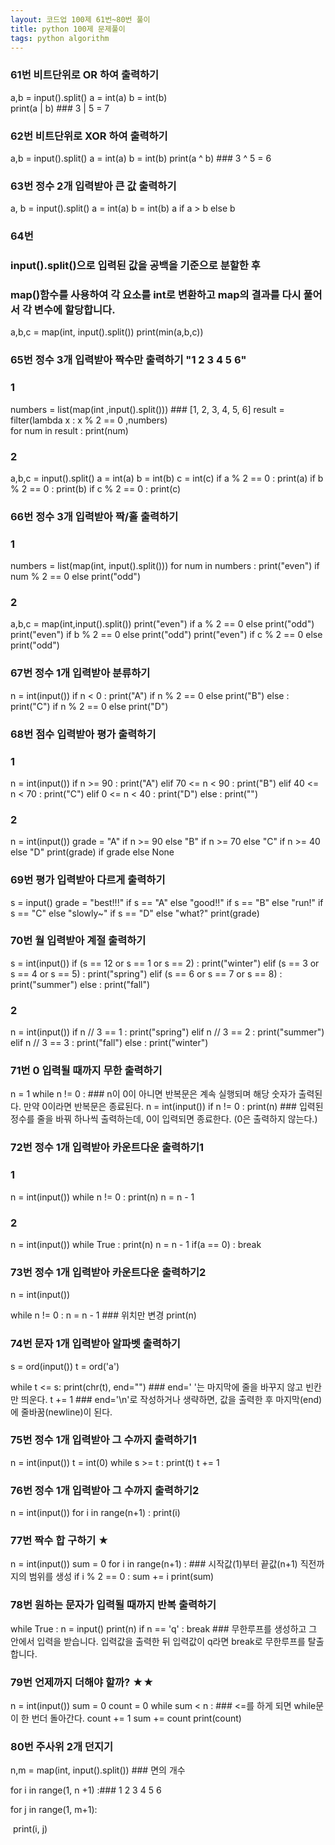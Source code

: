```yaml
---
layout: 코드업 100제 61번~80번 풀이
title: python 100제 문제풀이
tags: python algorithm
---
```



### 61번 비트단위로 OR 하여 출력하기
a,b = input().split()
a = int(a)
b = int(b)  
print(a | b) ### 3 | 5 = 7

### 62번 비트단위로 XOR 하여 출력하기
a,b = input().split()
a = int(a)
b = int(b)
print(a ^ b) ### 3 ^ 5 = 6

### 63번 정수 2개 입력받아 큰 값 출력하기
a, b = input().split()
a = int(a)
b = int(b)
a if a > b else b

### 64번
### input().split()으로 입력된 값을 공백을 기준으로 분할한 후 
### map()함수를 사용하여 각 요소를 int로 변환하고 map의 결과를 다시 풀어서 각 변수에 할당합니다. 
a,b,c = map(int, input().split()) 
print(min(a,b,c))

### 65번 정수 3개 입력받아 짝수만 출력하기 "1 2 3 4 5 6"
### 1
numbers = list(map(int ,input().split())) ### [1, 2, 3, 4, 5, 6] 
result = filter(lambda x : x % 2 == 0 ,numbers)      
for num in result : 
    print(num)
### 2
a,b,c = input().split() 
a = int(a)
b = int(b)
c = int(c)
if a % 2 == 0 : print(a) 
if b % 2 == 0 : print(b) 
if c % 2 == 0 : print(c) 

### 66번 정수 3개 입력받아 짝/홀 출력하기
### 1
numbers = list(map(int, input().split()))
for num in numbers  :
    print("even") if num % 2 == 0 else print("odd")
### 2
a,b,c = map(int,input().split())
print("even") if a % 2 == 0 else print("odd")
print("even") if b % 2 == 0 else print("odd")
print("even") if c % 2 == 0 else print("odd")

### 67번 정수 1개 입력받아 분류하기
n = int(input())
if n < 0 :
    print("A") if n % 2 == 0 else print("B")
else :
    print("C") if n % 2 == 0 else print("D")

### 68번 점수 입력받아 평가 출력하기
### 1
n = int(input())
if n >= 90 :
    print("A")
elif 70 <= n < 90 :
    print("B")
elif 40 <= n < 70 :
    print("C")
elif 0 <= n < 40 :
    print("D")
else :
    print("")
    
### 2 
n = int(input())
grade = "A" if n >= 90 else "B" if n >= 70 else "C" if n >= 40 else "D"
print(grade) if grade else None   


### 69번 평가 입력받아 다르게 출력하기
s = input()
grade = "best!!!" if s == "A" else "good!!" if s == "B" else "run!" if s == "C" else "slowly~" if s == "D" else "what?"
print(grade)

### 70번 월 입력받아 계절 출력하기


s = int(input())
if (s == 12 or s ==  1 or s ==  2) : 
    print("winter")
elif (s == 3 or s ==  4 or s ==  5) :
    print("spring")
elif (s == 6 or s ==  7 or s ==  8) :
    print("summer")
else  :
    print("fall")
    
### 2
n = int(input())
if n // 3 == 1 : 
    print("spring")
elif n // 3 == 2 :
    print("summer")
elif n // 3 == 3 :
    print("fall")
else : print("winter") 


### 71번 0 입력될 때까지 무한 출력하기
n = 1
while n != 0 :  ### n이 0이 아니면 반복문은 계속 실행되며 해당 숫자가 출력된다. 만약 0이라면 반복문은 종료된다.
    n = int(input())
    if n != 0 :
        print(n)  ### 입력된 정수를 줄을 바꿔 하나씩 출력하는데, 0이 입력되면 종료한다. (0은 출력하지 않는다.)
### 72번 정수 1개 입력받아 카운트다운 출력하기1
### 1
n = int(input())
while n != 0 :
    print(n)
    n = n - 1
### 2 
n = int(input())
while True :
    print(n)
    n = n - 1
    if(a == 0) : 
        break


### 73번 정수 1개 입력받아 카운트다운 출력하기2
n = int(input())

while n != 0 :
    n = n - 1 ### 위치만 변경
    print(n)

### 74번 문자 1개 입력받아 알파벳 출력하기
s = ord(input())
t = ord('a')

while t <= s:
    print(chr(t), end="") ### end=' '는 마지막에 줄을 바꾸지 않고 빈칸만 띄운다.
    t += 1                ### end='\n'로 작성하거나 생략하면, 값을 출력한 후 마지막(end)에 줄바꿈(newline)이 된다.

### 75번 정수 1개 입력받아 그 수까지 출력하기1
n = int(input())
t = int(0)
while s >= t : 
    print(t)
    t += 1
### 76번 정수 1개 입력받아 그 수까지 출력하기2
n = int(input())
for i in range(n+1) :
    print(i)


### 77번 짝수 합 구하기 ★ 
n = int(input())
sum = 0
for i in range(n+1) : ### 시작값(1)부터 끝값(n+1) 직전까지의 범위를 생성
    if i % 2 == 0 :
        sum += i
print(sum)

### 78번 원하는 문자가 입력될 때까지 반복 출력하기
while True : 
    n = input()
    print(n)
    if n == 'q' : break   ### 무한루프를 생성하고 그 안에서 입력을 받습니다. 입력값을 출력한 뒤 입력값이 q라면 break로 무한루프를 탈출합니다.  
    
### 79번 언제까지 더해야 할까? ★★
n = int(input())
sum = 0
count = 0
while sum < n : ### <=를 하게 되면 while문이 한 번더 돌아간다.
    count += 1
    sum += count
print(count)
    

### 80번 주사위 2개 던지기

n,m = map(int, input().split()) ### 면의 개수

for i in range(1, n +1) :### 1 2 3 4 5 6

  for j in range(1, m+1):

​    print(i, j)